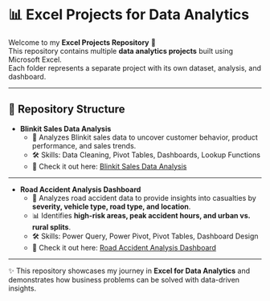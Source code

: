 # 📊 Excel Projects for Data Analytics  

Welcome to my **Excel Projects Repository** 🎯  
This repository contains multiple **data analytics projects** built using Microsoft Excel.  
Each folder represents a separate project with its own dataset, analysis, and dashboard.  

---

## 📂 Repository Structure  

- **Blinkit Sales Data Analysis**  
  - 📌 Analyzes Blinkit sales data to uncover customer behavior, product performance, and sales trends.  
  - 🛠 Skills: Data Cleaning, Pivot Tables, Dashboards, Lookup Functions  
  - 📁 Check it out here: [Blinkit Sales Data Analysis](./Excel_DataAnalytics_Projects/Blinkit_Sales_Analysis/)  

---

- **Road Accident Analysis Dashboard**  
  - 📌 Analyzes road accident data to provide insights into casualties by **severity, vehicle type, road type, and location**.  
  - 📊 Identifies **high-risk areas, peak accident hours, and urban vs. rural splits**.  
  - 🛠 Skills: Power Query, Power Pivot, Pivot Tables, Dashboard Design  
  - 📁 Check it out here: [Road Accident Analysis Dashboard](https://github.com/MohamedBilal-DA/Excel_DataAnalytics_Projects/tree/main/Road_Accident_Analysis)  

---

✨ This repository showcases my journey in **Excel for Data Analytics** and demonstrates how business problems can be solved with data-driven insights.  

